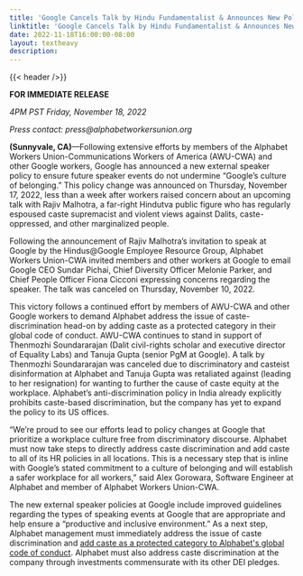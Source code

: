 ```yaml
---
title: 'Google Cancels Talk by Hindu Fundamentalist & Announces New Policies Regarding External Speakers Thanks to Efforts by Workers to End Caste Discrimination at Google'
linktitle: 'Google Cancels Talk by Hindu Fundamentalist & Announces New Policies Regarding External Speakers Thanks to Efforts by Workers to End Caste Discrimination at Google'
date: 2022-11-18T16:00:00-08:00
layout: textheavy
description:
---
```


{{< header />}}

**FOR IMMEDIATE RELEASE**

_4PM PST Friday, November 18, 2022_

_Press contact: press@alphabetworkersunion.org_

**(Sunnyvale, CA)**—Following extensive efforts by members of the Alphabet Workers Union-Communications Workers of America  (AWU-CWA) and other Google workers, Google has announced a new external speaker policy to ensure future speaker events do not undermine “Google’s culture of belonging.” This policy change was announced on Thursday, November 17, 2022, less than a week after workers raised concern about an upcoming talk with Rajiv Malhotra, a far-right Hindutva public figure who has regularly espoused caste supremacist and violent views against Dalits, caste-oppressed, and other marginalized people.

Following the announcement of Rajiv Malhotra’s invitation to speak at Google by the Hindus@Google Employee Resource Group, Alphabet Workers Union-CWA invited members and other workers at Google to email Google CEO Sundar Pichai, Chief Diversity Officer Melonie Parker, and Chief People Officer Fiona Cicconi expressing concerns regarding the speaker. The talk was canceled on Thursday, November 10, 2022.

This victory follows a continued effort by members of AWU-CWA and other Google workers to demand Alphabet address the issue of caste-discrimination head-on by adding caste as a protected category in their global code of conduct. AWU-CWA continues to stand  in support of Thenmozhi Soundararajan (Dalit civil-rights scholar and executive director of Equality Labs) and Tanuja Gupta (senior PgM at Google). A talk by Thenmozhi Soundararajan was canceled due to discriminatory and casteist disinformation at Alphabet and Tanuja Gupta was retaliated against (leading to her resignation) for wanting to further the cause of caste equity at the workplace. Alphabet’s anti-discrimination policy in India already explicitly prohibits caste-based discrimination, but the company has yet to expand the policy to its US offices.

“We’re proud to see our efforts lead to policy changes at Google that prioritize a workplace culture free from discriminatory discourse. Alphabet must now take steps to directly address caste discrimination and add caste to all of its HR policies in all locations. This is a necessary step that is inline with Google’s stated commitment to a culture of belonging and will establish a safer workplace for all workers,” said Alex Gorowara, Software Engineer at Alphabet and member of Alphabet Workers Union-CWA.

The new external speaker policies at Google include improved guidelines regarding the types of speaking events at Google that are appropriate and help ensure a “productive and inclusive environment.” As a next step, Alphabet management must immediately address the issue of caste discrimination and [add caste as a protected category to Alphabet's global code of conduct](https://alphabetworkersunion.org/press/releases/caste-discrimination-must-be-addressed/). Alphabet must also address caste discrimination at the company through investments commensurate with its other DEI pledges.
